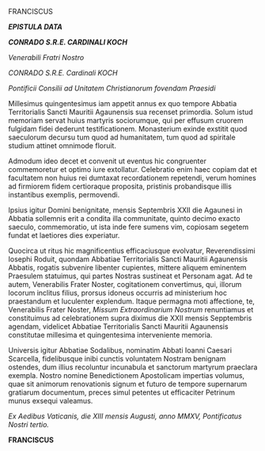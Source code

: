 FRANCISCUS

***EPISTULA DATA***

***CONRADO S.R.E. CARDINALI KOCH***

*Venerabili Fratri Nostro*

*CONRADO S.R.E. Cardinali KOCH*

*Pontificii Consilii ad Unitatem Christianorum fovendam Praesidi*

Millesimus quingentesimus iam appetit annus ex quo tempore Abbatia Territorialis Sancti Mauritii Agaunensis sua recenset primordia. Solum istud memoriam servat huius martyris sociorumque, qui per effusum cruorem fulgidam fidei dederunt testificationem. Monasterium exinde exstitit quod saeculorum decursu tum quod ad humanitatem, tum quod ad spiritale studium attinet omnimode floruit.

Admodum ideo decet et convenit ut eventus hic congruenter commemoretur et optimo iure extollatur. Celebratio enim haec copiam dat et facultatem non huius rei dumtaxat recordationem repetendi, verum homines ad firmiorem fidem certioraque proposita, pristinis probandisque illis instantibus exemplis, permovendi.

Ipsius igitur Domini benignitate, mensis Septembris XXII die Agaunesi in Abbatia sollemnis erit a condita illa communitate, quinto decimo exacto saeculo, commemoratio, ut ista inde fere sumens vim, copiosam segetem fundat et laetiores dies experiatur.

Quocirca ut ritus hic magnificentius efficaciusque evolvatur, Reverendissimi Iosephi Roduit, quondam Abbatiae Territorialis Sancti Mauritii Agaunensis Abbatis, rogatis subvenire libenter cupientes, mittere aliquem eminentem Praesulem statuimus, qui partes Nostras sustineat et Personam agat. Ad te autem, Venerabilis Frater Noster, cogitationem convertimus, qui, illorum locorum inclitus filius, prorsus idoneus occurris ad ministerium hoc praestandum et luculenter explendum. Itaque permagna moti affectione, te, Venerabilis Frater Noster, *Missum Extraordinarium Nostrum* renuntiamus et constituimus ad celebrationem supra diximus die XXII mensis Sepptembris agendam, videlicet Abbatiae Territorialis Sancti Mauritii Agaunensis constitutae millesima et quingentesima interveniente memoria.

Universis igitur Abbatiae Sodalibus, nominatim Abbati Ioanni Caesari Scarcella, fidelibusque inibi cunctis voluntatem Nostram benignam ostendes, dum illius recoluntur incunabula et sanctorum martyrum praeclara exempla. Nostro nomine Benedictionem Apostolicam impertias volumus, quae sit animorum renovationis signum et futuro de tempore supernarum gratiarum documentum, preces simul petentes ut efficaciter Petrinum munus exsequi valeamus.

*Ex Aedibus Vaticanis, die XIII mensis Augusti, anno MMXV, Pontificatus Nostri tertio.*

**FRANCISCUS**